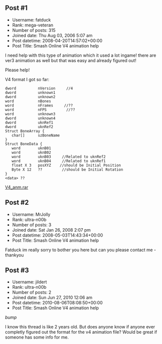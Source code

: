 ## Post #1
- Username: fatduck
- Rank: mega-veteran
- Number of posts: 315
- Joined date: Thu Aug 03, 2006 5:07 am
- Post datetime: 2008-04-20T14:57:02+00:00
- Post Title: Smash Online V4 animation help

I need help with this type of animation which it used a lot ingame!
there are ver3 animation as well but that was easy and already figured out!

Please help!

V4 format I got so far:

```
dword          nVersion     //4
dword          unknown1
dword          unknown2
word           nBones
word           nFrames     //??
word           nFPS         //??
word           unknown3
dword          unknown4
dword          uknRef1
dword          uknRef2
Struct BoneArray {
   char[]      szBoneName
}
Struct BoneData {
   word        uknB01
   word        uknB02
   word        uknB03     //Related to uknRef2
   word        uknB04     //Related to uknRef1
   float X 3   posXYZ    //should be Initial Position
   Byte X 12   ??         //should be Initial Rotation   
}
<data> ??

```

[V4_anm.rar](https://xentaxbackup.github.io/file/1494_V4_anm.rar)
## Post #2
- Username: MrJolly
- Rank: ultra-n00b
- Number of posts: 3
- Joined date: Sat Jan 26, 2008 2:07 pm
- Post datetime: 2008-05-03T14:43:34+00:00
- Post Title: Smash Online V4 animation help

Fatduck im really sorry to bother you here but can you please contact me - thankyou
## Post #3
- Username: jildert
- Rank: ultra-n00b
- Number of posts: 2
- Joined date: Sun Jun 27, 2010 12:06 am
- Post datetime: 2010-08-06T08:08:50+00:00
- Post Title: Smash Online V4 animation help

*bump*

I know this thread is like 2 years old. But does anyone know if anyone ever completly figured out the 
format for the v4 animation file? Would be great if someone has some info for me.
